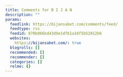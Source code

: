 ```yaml
---
title: Comments for B I J A N
description: ""
params:
  feedlink: https://bijansabet.com/comments/feed/
  feedtype: rss
  feedid: 870b066bd43d9e1df61a16f5b52012b6
  websites:
    https://bijansabet.com/: true
  blogrolls: []
  recommended: []
  recommender: []
  categories: []
  relme: {}
---
```

